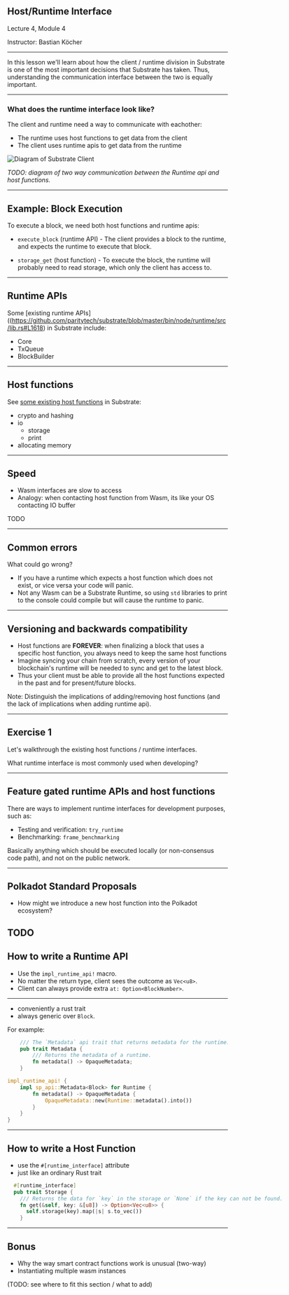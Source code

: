 ## Host/Runtime Interface

Lecture 4, Module 4

Instructor: Bastian Köcher 

---- 

In this lesson we'll learn about how the client / runtime division in Substrate is one of the most important decisions that Substrate has taken. 
Thus, understanding the communication interface between the two is equally important.

---
### What does the runtime interface look like?
<div class="left">
The client and runtime need a way to communicate with eachother:

* The runtime uses host functions to get data from the client
* The client uses runtime apis to get data from the runtime
</div>

  ![Diagram of Substrate Client](http://placehold.jp/150x150.png)

  _TODO: diagram of two way communication between the Runtime api and host functions._

---
## Example: Block Execution

To execute a block, we need both host functions and runtime apis:

* `execute_block` (runtime API) - The client provides a block to the runtime, and expects the runtime
  to execute that block.

* `storage_get` (host function) - To execute the block, the runtime will probably need to read
  storage, which only the client has access to.

---

## Runtime APIs

Some [existing runtime APIs]((https://github.com/paritytech/substrate/blob/master/bin/node/runtime/src/lib.rs#L1618) in Substrate include:

* Core
* TxQueue
* BlockBuilder

---

## Host functions

See [some existing host functions](https://github.com/paritytech/substrate/blob/master/primitives/io/src/lib.rs) in Substrate:

* crypto and hashing
* io
    * storage
    * print
* allocating memory

---

## Speed

* Wasm interfaces are slow to access
* Analogy: when contacting host function from Wasm, its like your OS contacting IO buffer

TODO

---

## Common errors

What could go wrong?

* If you have a runtime which expects a host function which does not exist, or vice versa your code will panic.
* Not any Wasm can be a Substrate Runtime, so using `std` libraries to print to the console could compile but will cause the runtime to panic.

---
## Versioning and backwards compatibility

* Host functions are **FOREVER**: when finalizing a block that uses a specific host function, you always
  need to keep the same host functions
* Imagine syncing your chain from scratch, every version of your blockchain's runtime will be needed
  to sync and get to the latest block.
* Thus your client must be able to provide all the host functions expected in the past and for
  present/future blocks.

Note: Distinguish the implications of adding/removing host functions (and the lack of implications when adding runtime api).

--- 
## Exercise 1

Let's walkthrough the existing host functions / runtime interfaces.

What runtime interface is most commonly used when developing?

---
## Feature gated runtime APIs and host functions

There are ways to implement runtime interfaces for development purposes, such as:
* Testing and verification: `try_runtime`
* Benchmarking: `frame_benchmarking`

Basically anything which should be executed locally (or non-consensus code path), and not on the public network.

---
## Polkadot Standard Proposals

* How might we introduce a new host function into the Polkadot ecosystem?

TODO
---

## How to write a Runtime API

* Use the `impl_runtime_api!` macro.
* No matter the return type, client sees the outcome as `Vec<u8>`.
* Client can always provide extra `at: Option<BlockNumber>`.

---

<div class="left">

* conveniently a rust trait
* always generic over `Block`.

</div>

<div class="right">

For example: 

```rust
	/// The `Metadata` api trait that returns metadata for the runtime.
	pub trait Metadata {
		/// Returns the metadata of a runtime.
		fn metadata() -> OpaqueMetadata;
	}
```

```rust
impl_runtime_api! {
	impl sp_api::Metadata<Block> for Runtime {
		fn metadata() -> OpaqueMetadata {
			OpaqueMetadata::new(Runtime::metadata().into())
		}
	}
}
```

</div> 

---
## How to write a Host Function

<div class="left">

* use the `#[runtime_interface]` attribute
* just like an ordinary Rust trait

</div>

<div class="right>

For example:

```rust
  #[runtime_interface]
  pub trait Storage {
    /// Returns the data for `key` in the storage or `None` if the key can not be found.
    fn get(&self, key: &[u8]) -> Option<Vec<u8>> {
      self.storage(key).map(|s| s.to_vec())
    }
```
</div>

---

## Bonus

* Why the way smart contract functions work is unusual (two-way)
* Instantiating multiple wasm instances

(TODO: see where to fit this section / what to add)